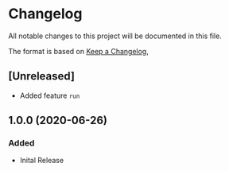 # Changelog
All notable changes to this project will be documented in this file.

The format is based on [Keep a Changelog](https://keepachangelog.com/en/1.0.0/),

## [Unreleased]
- Added feature `run`

## 1.0.0 (2020-06-26)
### Added
- Inital Release
